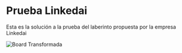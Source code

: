 # Prueba Linkedai 

Esta es la solución a la prueba del laberinto propuesta por la empresa Linkedai

![Board Transformada](https://user-images.githubusercontent.com/45524598/219554767-bb1e9e0b-f50f-4c05-833e-d8b77a4ee43e.png)